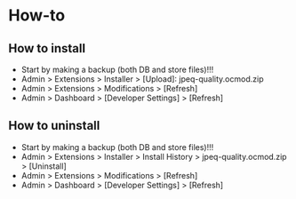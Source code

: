 # How-to

## How to install
* Start by making a backup (both DB and store files)!!!
* Admin > Extensions > Installer > [Upload]: jpeq-quality.ocmod.zip
* Admin > Extensions > Modifications > [Refresh]
* Admin > Dashboard > [Developer Settings] > [Refresh]

## How to uninstall
* Start by making a backup (both DB and store files)!!!
* Admin > Extensions > Installer > Install History > jpeq-quality.ocmod.zip > [Uninstall]
* Admin > Extensions > Modifications > [Refresh]
* Admin > Dashboard > [Developer Settings] > [Refresh]
